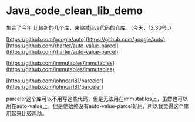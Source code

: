 # Java_code_clean_lib_demo
集合了今年 比较新的几个库，来缩减java代码的仓库。（今天，12.30号。）


[https://github.com/google/auto](https://github.com/google/auto)[https://github.com/rharter/auto-value-parcel](https://github.com/rharter/auto-value-parcel)

[https://github.com/immutables/immutables](https://github.com/immutables/immutables)


[https://github.com/johncarl81/parceler](https://github.com/johncarl81/parceler)

parceler这个库可以不用写这些代码，但是无法用在immutables上，虽然也可以用在auto-value上，但是他始终没有auto-value-parcel好用，所以我觉得这个库用起来比较鸡肋。